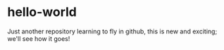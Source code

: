 # hello-world
Just another repository
learning to fly in github, 
this is new and exciting; 
we'll see how it goes!
